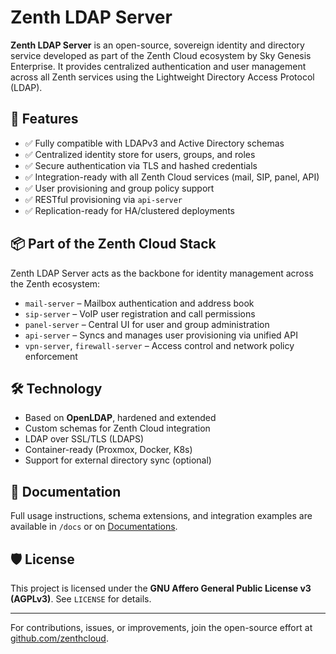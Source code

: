 # Zenth LDAP Server

**Zenth LDAP Server** is an open-source, sovereign identity and directory service developed as part of the Zenth Cloud ecosystem by Sky Genesis Enterprise. It provides centralized authentication and user management across all Zenth services using the Lightweight Directory Access Protocol (LDAP).

## 👤 Features

- ✅ Fully compatible with LDAPv3 and Active Directory schemas
- ✅ Centralized identity store for users, groups, and roles
- ✅ Secure authentication via TLS and hashed credentials
- ✅ Integration-ready with all Zenth Cloud services (mail, SIP, panel, API)
- ✅ User provisioning and group policy support
- ✅ RESTful provisioning via `api-server`
- ✅ Replication-ready for HA/clustered deployments

## 📦 Part of the Zenth Cloud Stack

Zenth LDAP Server acts as the backbone for identity management across the Zenth ecosystem:

- `mail-server` – Mailbox authentication and address book
- `sip-server` – VoIP user registration and call permissions
- `panel-server` – Central UI for user and group administration
- `api-server` – Syncs and manages user provisioning via unified API
- `vpn-server`, `firewall-server` – Access control and network policy enforcement

## 🛠️ Technology

- Based on **OpenLDAP**, hardened and extended
- Custom schemas for Zenth Cloud integration
- LDAP over SSL/TLS (LDAPS)
- Container-ready (Proxmox, Docker, K8s)
- Support for external directory sync (optional)

## 📖 Documentation

Full usage instructions, schema extensions, and integration examples are available in `/docs` or on [Documentations](https://docs.zenthcloud.com).

## 🛡️ License

This project is licensed under the **GNU Affero General Public License v3 (AGPLv3)**. See `LICENSE` for details.

---

For contributions, issues, or improvements, join the open-source effort at [github.com/zenthcloud](https://github.com/zenthcloud).

